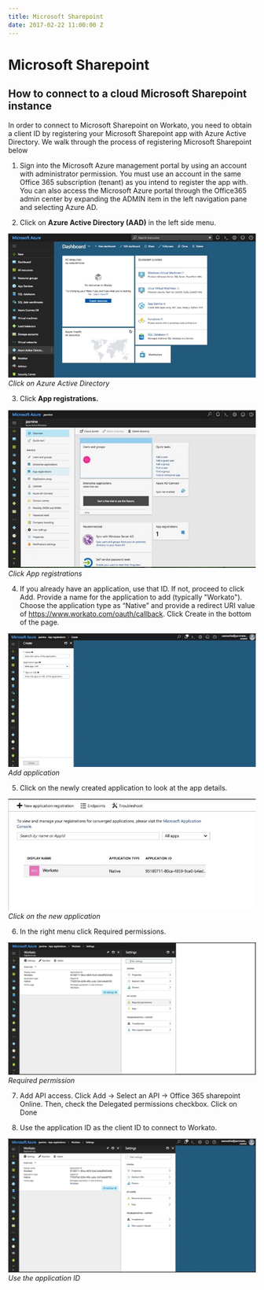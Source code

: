 ```yaml
---
title: Microsoft Sharepoint
date: 2017-02-22 11:00:00 Z
---
```


# Microsoft Sharepoint

## How to connect to a cloud Microsoft Sharepoint instance

In order to connect to Microsoft Sharepoint on Workato, you need to obtain a client ID by registering your Microsoft Sharepoint app with Azure Active Directory. We walk through the process of registering Microsoft Sharepoint below

1. Sign into the Microsoft Azure management portal by using an account with administrator permission. You must use an account in the same Office 365 subscription (tenant) as you intend to register the app with. You can also access the Microsoft Azure portal through the Office365 admin center by expanding the ADMIN item in the left navigation pane and selecting Azure AD.

2. Click on **Azure Active Directory (AAD)** in the left side menu.

![Azure Directory](/assets/images/connectors/microsoft-sharepoint/azure-directory.jpg)
*Click on Azure Active Directory*

3. Click **App registrations.**

![App registrations](/assets/images/connectors/microsoft-sharepoint/app-registrations.jpg)
*Click App registrations*

4. If you already have an application, use that ID. If not, proceed to click Add.   Provide a name for the application to add (typically "Workato"). Choose the application type as “Native” and provide a redirect URI value of https://www.workato.com/oauth/callback. Click Create in the bottom of the page.

![Add application](/assets/images/connectors/microsoft-sharepoint/add-application.jpg)
*Add application*

5. Click on the newly created application to look at the app details.

![New Application](/assets/images/connectors/microsoft-sharepoint/new-application.jpg)
*Click on the new application*

6. In the right menu click Required permissions.

![Required permission](/assets/images/connectors/microsoft-sharepoint/required.jpg)
*Required permission*

7. Add API access. Click Add -> Select  an API -> Office 365 sharepoint Online. Then, check the Delegated permissions checkbox. Click on Done

8. Use the application ID as the client ID to connect to Workato.

![Application ID](/assets/images/connectors/microsoft-sharepoint/application-id.jpg)
*Use the application ID*
